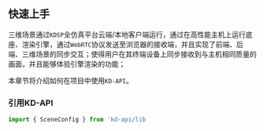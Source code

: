 ## 快速上手
三维场景通过`KDSP`全仿真平台云端/本地客户端运行，通过在高性能主机上运行底座、渲染引擎，通过`WebRTC`协议发送至浏览器的接收端，并且实现了前端、后端、三维场景的同步交互；使得用户在其终端设备上同步接收到与主机相同质量的画面，并且能够体验引擎渲染的功能；

本章节将介绍如何在项目中使用`KD-API`。

### 引用KD-API

``` javascript
import { SceneConfig } from 'kd-api/lib
```
